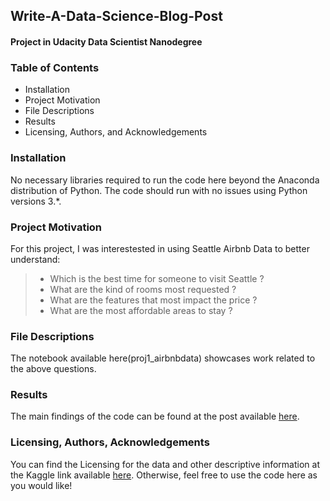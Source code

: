 ## Write-A-Data-Science-Blog-Post

#### Project in Udacity Data Scientist Nanodegree

### Table of Contents
- Installation
- Project Motivation
- File Descriptions
- Results
- Licensing, Authors, and Acknowledgements

### Installation
No necessary libraries required to run the code here beyond the Anaconda distribution of Python. The code should run with no issues using Python versions 3.*.

### Project Motivation
For this project, I was interestested in using Seattle Airbnb Data to better understand:

> - Which is the best time for someone to visit Seattle ?
> - What are the kind of rooms most requested ?
> - What are the features that most impact the price ?
> - What are the most affordable areas to stay ?


### File Descriptions
The notebook available here(proj1_airbnbdata) showcases work related to the above questions.


### Results
The main findings of the code can be found at the post available [here](https://maitribanga.medium.com/finding-accomodation-in-airbnb-seattle-b41a6215a117).

### Licensing, Authors, Acknowledgements
You can find the Licensing for the data and other descriptive information at the Kaggle link available [here](https://www.kaggle.com/airbnb/seattle). Otherwise, feel free to use the code here as you would like!


```python

```
